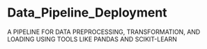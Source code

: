# Data_Pipeline_Deployment
A PIPELINE FOR DATA PREPROCESSING, TRANSFORMATION, AND LOADING USING TOOLS LIKE PANDAS AND SCIKIT-LEARN  
